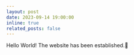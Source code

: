 ```yaml
---
layout: post
date: 2023-09-14 19:00:00
inline: true
related_posts: false
---
```

Hello World! The website has been established.🚀